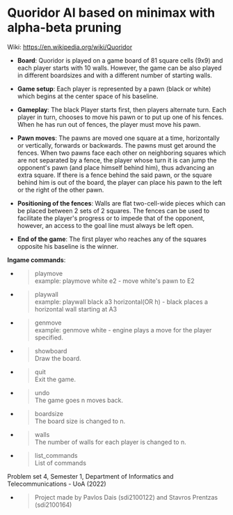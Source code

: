 # Quoridor AI based on minimax with alpha-beta pruning

Wiki: https://en.wikipedia.org/wiki/Quoridor

* **Board**:
Quoridor is played on a game board of 81 square cells (9x9) and each player starts with 10 walls. However, the game can be also played in different boardsizes and with a different number of starting walls.

* **Game setup**:
Each player is represented by a pawn (black or white) which begins at the center space of his baseline.

* **Gameplay**:
The black Player starts first, then players alternate turn. Each player in turn, chooses to move his pawn or to put up one of his fences. When he has run out of fences, the player must move his pawn.

* **Pawn moves**:
The pawns are moved one square at a time, horizontally or vertically, forwards or backwards. The pawns must get around the fences. When two pawns face each other on neighboring squares which are not separated by a fence, the player whose turn it is can jump the opponent's pawn (and place himself behind him), thus advancing an extra square. If there is a fence behind the said pawn, or the square behind him is out of the board, the player can place his pawn to the left or the right of the other pawn.

* **Positioning of the fences**:
Walls are flat two-cell-wide pieces which can be placed between 2 sets of 2 squares. The fences can be used to facilitate the player's progress or to impede that of the opponent, however, an access to the goal line must always be left open.

* **End of the game**:
The first player who reaches any of the squares opposite his baseline is the winner.

**Ingame commands**:
* >playmove <player> <position> <br />
  example: playmove white e2 - move white's pawn to E2
  
* >playwall <player> <position> <orientation> <br />
  example: playwall black a3 horizontal(OR h) - black places a horizontal wall starting at A3
  
* >genmove <player> <br />
  example: genmove white - engine plays a move for the player specified.
 
* >showboard <br />
  Draw the board.
  
* >quit <br />
  Exit the game.
  
* >undo <n> <br />
  The game goes n moves back.
  
* >boardsize <n> <br />
  The board size is changed to n.
  
* >walls <br />
  The number of walls for each player is changed to n.
  
* >list_commands <br />
  List of commands

Problem set 4, Semester 1, Department of Informatics and Telecommunications - UoA (2022)
* > Project made by Pavlos Dais (sdi2100122) and Stavros Prentzas (sdi2100164)
